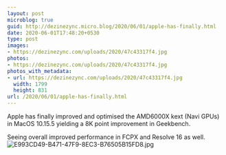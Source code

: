```yaml
---
layout: post
microblog: true
guid: http://dezinezync.micro.blog/2020/06/01/apple-has-finally.html
date: 2020-06-01T17:48:20+0530
type: post
images:
- https://dezinezync.com/uploads/2020/47c43317f4.jpg
photos:
- https://dezinezync.com/uploads/2020/47c43317f4.jpg
photos_with_metadata:
- url: https://dezinezync.com/uploads/2020/47c43317f4.jpg
  width: 1799
  height: 831
url: /2020/06/01/apple-has-finally.html
---
```

Apple has finally improved and optimised the AMD6000X kext (Navi GPUs) in MacOS 10.15.5 yielding a 8K point improvement in Geekbench. 

Seeing overall improved performance in FCPX and Resolve 16 as well. 
![E993CD49-B471-47F9-8EC3-B76505B15FD8.jpg](https://dezinezync.com/uploads/2020/47c43317f4.jpg)

